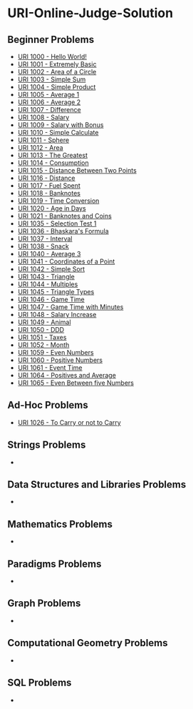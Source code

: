 # URI-Online-Judge-Solution
## Beginner Problems
+ [URI 1000 - Hello World!](URI_1000/URI_1000.md)
+ [URI 1001 - Extremely Basic](URI_1001/URI_1001.md)
+ [URI 1002 - Area of a Circle](URI_1002/URI_1002.md)
+ [URI 1003 - Simple Sum](URI_1003/URI_1003.md)
+ [URI 1004 - Simple Product](URI_1004/URI_1004.md)
+ [URI 1005 - Average 1](URI_1005/URI_1005.md)
+ [URI 1006 - Average 2](URI_1006/URI_1006.md)
+ [URI 1007 - Difference](URI_1007/URI_1007.md)
+ [URI 1008 - Salary](URI_1008/URI_1008.md)
+ [URI 1009 - Salary with Bonus](URI_1009/URI_1009.md)
+ [URI 1010 - Simple Calculate](URI_1010/URI_1010.md)
+ [URI 1011 - Sphere](URI_1011/URI_1011.md)
+ [URI 1012 - Area](URI_1012/URI_1012.md)
+ [URI 1013 - The Greatest](URI_1013/URI_1013.md)
+ [URI 1014 - Consumption](URI_1014/URI_1014.md)
+ [URI 1015 - Distance Between Two Points](URI_1015/URI_1015.md)
+ [URI 1016 - Distance](URI_1016/URI_1016.md)
+ [URI 1017 - Fuel Spent](URI_1017/URI_1017.md)
+ [URI 1018 - Banknotes](URI_1018/URI_1018.md)
+ [URI 1019 - Time Conversion](URI_1019/URI_1019.md)
+ [URI 1020 - Age in Days](URI_1020/URI_1020.md)
+ [URI 1021 - Banknotes and Coins](URI_1021/URI_1021.md)
+ [URI 1035 - Selection Test 1](URI_1035/URI_1035.md)
+ [URI 1036 - Bhaskara's Formula](URI_1036/URI_1036.md)
+ [URI 1037 - Interval](URI_1037/URI_1037.md)
+ [URI 1038 - Snack](URI_1038/URI_1038.md)
+ [URI 1040 - Average 3](URI_1040/URI_1040.md)
+ [URI 1041 - Coordinates of a Point](URI_1041/URI_1041.md)
+ [URI 1042 - Simple Sort](URI_1042/URI_1042.md)
+ [URI 1043 - Triangle](URI_1043/URI_1043.md)
+ [URI 1044 - Multiples](URI_1044/URI_1044.md)
+ [URI 1045 - Triangle Types](URI_1045/URI_1045.md)
+ [URI 1046 - Game Time](URI_1046/URI_1046.md)
+ [URI 1047 - Game Time with Minutes](URI_1047/URI_1047.md)
+ [URI 1048 - Salary Increase](URI_1048/URI_1048.md)
+ [URI 1049 - Animal](URI_1049/URI_1049.md)
+ [URI 1050 - DDD](URI_1050/URI_1050.md)
+ [URI 1051 - Taxes](URI_1051/URI_1051.md)
+ [URI 1052 - Month](URI_1052/URI_1052.md)
+ [URI 1059 - Even Numbers](URI_1059/URI_1059.md)
+ [URI 1060 - Positive Numbers](URI_1060/URI_1060.md)
+ [URI 1061 - Event Time](URI_1061/URI_1061.md)
+ [URI 1064 - Positives and Average](URI_1064/URI_1064.md)
+ [URI 1065 - Even Between five Numbers](URI_1065/URI_1065.md)

## Ad-Hoc Problems
+ [URI 1026 - To Carry or not to Carry](URI_1026/URI_1026.md)

## Strings Problems
+

## Data Structures and Libraries Problems
+

## Mathematics Problems
+

## Paradigms Problems
+

## Graph Problems
+

## Computational Geometry Problems
+

## SQL Problems
+

